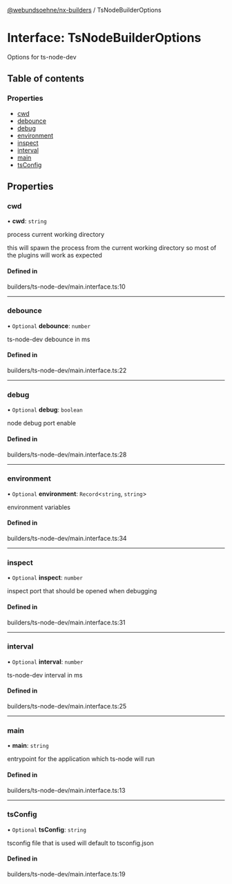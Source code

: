[@webundsoehne/nx-builders](../README.md) / TsNodeBuilderOptions

# Interface: TsNodeBuilderOptions

Options for ts-node-dev

## Table of contents

### Properties

- [cwd](TsNodeBuilderOptions.md#cwd)
- [debounce](TsNodeBuilderOptions.md#debounce)
- [debug](TsNodeBuilderOptions.md#debug)
- [environment](TsNodeBuilderOptions.md#environment)
- [inspect](TsNodeBuilderOptions.md#inspect)
- [interval](TsNodeBuilderOptions.md#interval)
- [main](TsNodeBuilderOptions.md#main)
- [tsConfig](TsNodeBuilderOptions.md#tsconfig)

## Properties

### cwd

• **cwd**: `string`

process current working directory

this will spawn the process from the current working directory so most of the plugins will work as expected

#### Defined in

builders/ts-node-dev/main.interface.ts:10

___

### debounce

• `Optional` **debounce**: `number`

ts-node-dev debounce in ms

#### Defined in

builders/ts-node-dev/main.interface.ts:22

___

### debug

• `Optional` **debug**: `boolean`

node debug port enable

#### Defined in

builders/ts-node-dev/main.interface.ts:28

___

### environment

• `Optional` **environment**: `Record`<`string`, `string`\>

environment variables

#### Defined in

builders/ts-node-dev/main.interface.ts:34

___

### inspect

• `Optional` **inspect**: `number`

inspect port that should be opened when debugging

#### Defined in

builders/ts-node-dev/main.interface.ts:31

___

### interval

• `Optional` **interval**: `number`

ts-node-dev interval in ms

#### Defined in

builders/ts-node-dev/main.interface.ts:25

___

### main

• **main**: `string`

entrypoint for the application which ts-node will run

#### Defined in

builders/ts-node-dev/main.interface.ts:13

___

### tsConfig

• `Optional` **tsConfig**: `string`

tsconfig file that is used
will default to tsconfig.json

#### Defined in

builders/ts-node-dev/main.interface.ts:19
